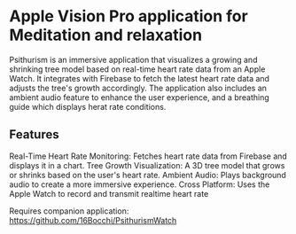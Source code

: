 # Apple Vision Pro application for Meditation and relaxation

Psithurism is an immersive application that visualizes a growing and shrinking tree model based on real-time heart rate data from an Apple Watch. It integrates with Firebase to fetch the latest heart rate data and adjusts the tree's growth accordingly. The application also includes an ambient audio feature to enhance the user experience, and a breathing guide which displays herat rate conditions.

## Features
Real-Time Heart Rate Monitoring: Fetches heart rate data from Firebase and displays it in a chart.
Tree Growth Visualization: A 3D tree model that grows or shrinks based on the user's heart rate.
Ambient Audio: Plays background audio to create a more immersive experience.
Cross Platform: Uses the Apple Watch to record and transmit realtime heart rate


Requires companion application: https://github.com/16Bocchi/PsithurismWatch
